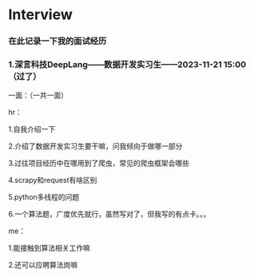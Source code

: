 # Interview

### 在此记录一下我的面试经历

### 1.深言科技DeepLang——数据开发实习生——2023-11-21 15:00（过了）

一面：（一共一面）

hr：

1.自我介绍一下

2.介绍了数据开发实习生要干嘛，问我倾向于做哪一部分

3.过往项目经历中在哪用到了爬虫，常见的爬虫框架会哪些

4.scrapy和request有啥区别

5.python多线程的问题

6.一个算法题，广度优先就行，虽然写对了，但我写的有点卡。。。

me：

1.能接触到算法相关工作嘛

2.还可以应聘算法岗嘛
